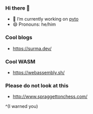 ### Hi there 👋

- 🔭 I’m currently working on [pyto](https://github.com/o1eks/pyto)
- 😄 Pronouns: he/him

### Cool blogs
- https://surma.dev/

### Cool WASM
- https://webassembly.sh/

### Please do not look at this
- http://www.spraggettonchess.com/

^(I warned you)
